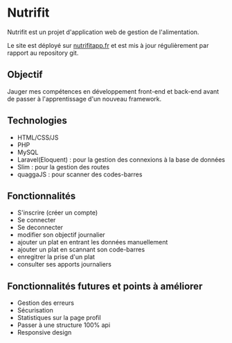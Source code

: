 # Nutrifit

Nutrifit est un projet d'application web de gestion de l'alimentation.

Le site est déployé sur [nutrifitapp.fr](https://nutrifitapp.fr) et est mis à jour régulièrement par rapport au repository git.

## Objectif

Jauger mes compétences en développement front-end et back-end avant de passer à l'apprentissage d'un nouveau framework.

## Technologies

- HTML/CSS/JS
- PHP
- MySQL
- Laravel(Eloquent) : pour la gestion des connexions à la base de données
- Slim : pour la gestion des routes
- quaggaJS : pour scanner des codes-barres

## Fonctionnalités

- S'inscrire (créer un compte)
- Se connecter
- Se deconnecter
- modifier son objectif journalier
- ajouter un plat en entrant les données manuellement
- ajouter un plat en scannant son code-barres
- enregitrer la prise d'un plat
- consulter ses apports journaliers

## Fonctionnalités futures et points à améliorer

- Gestion des erreurs
- Sécurisation
- Statistiques sur la page profil
- Passer à une structure 100% api
- Responsive design
